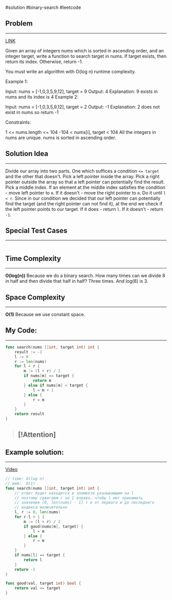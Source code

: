 #solution 
#binary-search
#leetcode
## Problem
___
[LINK](https://leetcode.com/problems/binary-search/description/)

Given an array of integers nums which is sorted in ascending order, and an integer target, write a function to search target in nums. If target exists, then return its index. Otherwise, return -1.

You must write an algorithm with O(log n) runtime complexity.

Example 1:

Input: nums = [-1,0,3,5,9,12], target = 9
Output: 4
Explanation: 9 exists in nums and its index is 4
Example 2:

Input: nums = [-1,0,3,5,9,12], target = 2
Output: -1
Explanation: 2 does not exist in nums so return -1
 

Constraints:

1 <= nums.length <= 104
-104 < nums[i], target < 104
All the integers in nums are unique.
nums is sorted in ascending order.


## Solution Idea
___
Divide our array into two parts. One which suffices a condition `<= target` and the other that doesn't. Pick a left pointer inside the array. Pick a right pointer outside the array so that a left pointer can potentially find the result.
Pick a middle index. If an element at the middle index satisfies the condition - move left pointer to `m`. If it doesn't - move the right pointer to `m`. Do it until `l < r`.
Since in our condition we decided that our left pointer can potentially find the target (and the right pointer can not find it), at the end we check if the left pointer points to our target. If it does - return `l`. If it doesn't - return `-1`.

## Special Test Cases
___
```

```

## Time Complexity
___
**O(log(n))** 
Because we do a binary search. How many times can we divide 8 in half and then divide that half in half? Three times. And log(8) is 3.

## Space Complexity
___
**O(1)**
Because we use constant space.

## My Code:
___
```go
func search(nums []int, target int) int {
    result := -1
    l := 0
    r := len(nums)
    for l < r {
        m := (l + r) / 2
        if nums[m] == target {
            return m
        } else if nums[m] < target {
            l = m + 1
        } else {
            r = m
        }
    }
    return result
}

```

> [!Attention]
> - 


## Example solution:
___
[Video](VIDEO_LINK)

```go
// time: O(log n)
// mem:  O(1)
func search(nums []int, target int) int {
	// ответ будет находится в элементе указывающим на l
	// поэтому сдвигаем r на 1 вправо, чтобы l мог принимать
	// значения [0, len(nums) - 1] т е от первого и до последнего
	// индекса включительно
	l, r := 0, len(nums)
	for r-l > 1 {
		m := (l + r) / 2
		if good(nums[m], target) {
			l = m
		} else {
			r = m
		}
	}
	if nums[l] == target {
		return l
	}
	return -1
}

func good(val, target int) bool {
	return val <= target
}

```